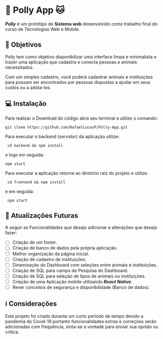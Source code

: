 # 🐶 Polly App 🐱
***Polly*** é um protótipo de **Sistema web** desenvolvido como trabalho final do curso de Tecnologias Web e Mobile.


## 🔭 Objetivos

Polly tem como objetivo disponibilizar uma interface limpa e minimalista e trazer uma aplicação que cadastra e conecta pessoas e animais necessitados.

Com um simples cadastro, você poderá cadastrar animais e instituições para possam ser encontrados por pessoas dispostas a ajudar em seus custos ou a adota-los.

## 💻 Instalação

Para realizar o Download do código abra seu terminal e utilize o comando:

`git clone https://github.com/RafaelLucasP/Polly-App.git`

Para executar o backend (servidor) da aplicação utilize:

` cd backend && npm install`

e logo em seguida:

` npm start `

Para executar a aplicação retorne ao diretório raiz do projeto e utilize:

` cd frontend && npm install`

e em seguida:

` npm start`

## 🔨 Atualizações Futuras

A seguir as Funcionalidades que desejo adicionar e alterações que desejo fazer:

- [ ] Criação de um footer.
- [ ] Criação de banco de dados pela própria aplicação.
- [ ] Melhor organização da página inicial.
- [ ] Criação de cadastro de instituições.
- [ ] Dinamização do Dashboard com seleções entre animais e instituições.
- [ ] Criação de SQL para campo de Pesquisa do Dashboard.
- [ ] Criação de SQL para seleção de tipos de animais ou instituições.
- [ ] Criação de uma Aplicação mobile utilizando ***React Native***.
- [ ] Rever conceitos de segurança e disponibilidade (Banco de dados).

## ℹ️ Considerações

Este projeto foi criado durante um curto período de tempo devido a pandemia do Covid-19 portanto funcionalidades extras e correções serão adicionadas com frequência, sinta-se a vontade para enviar sua opnião ou crítica.